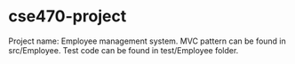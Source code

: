 # cse470-project
Project name: Employee management system.
MVC pattern can be found in src/Employee.
Test code can be found in  test/Employee folder.
